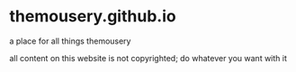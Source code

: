 # themousery.github.io
a place for all things themousery

all content on this website is not copyrighted; do whatever you want with it
